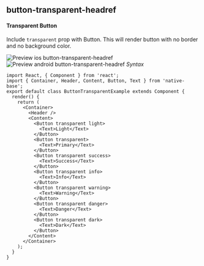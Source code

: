 ## button-transparent-headref
#### Transparent Button

Include <code>transparent</code> prop with Button. This will render button with no border and no background color.<br />

![Preview ios button-transparent-headref](https://github.com/GeekyAnts/NativeBase-KitchenSink/raw/v2.5.0/screenshots/ios/button-transparent.png)
![Preview android button-transparent-headref](https://github.com/GeekyAnts/NativeBase-KitchenSink/raw/v2.5.0/screenshots/android/button-transparent.png)
*Syntax*

<pre class="line-numbers"><code class="language-jsx">import React, { Component } from 'react';
import { Container, Header, Content, Button, Text } from 'native-base';
export default class ButtonTransparentExample extends Component {
  render() {
    return (
      &lt;Container>
        &lt;Header />
        &lt;Content>
          &lt;Button transparent light>
            &lt;Text>Light&lt;/Text>
          &lt;/Button>
          &lt;Button transparent>
            &lt;Text>Primary&lt;/Text>
          &lt;/Button>
          &lt;Button transparent success>
            &lt;Text>Success&lt;/Text>
          &lt;/Button>
          &lt;Button transparent info>
            &lt;Text>Info&lt;/Text>
          &lt;/Button>
          &lt;Button transparent warning>
            &lt;Text>Warning&lt;/Text>
          &lt;/Button>
          &lt;Button transparent danger>
            &lt;Text>Danger&lt;/Text>
          &lt;/Button>
          &lt;Button transparent dark>
            &lt;Text>Dark&lt;/Text>
          &lt;/Button>
        &lt;/Content>
      &lt;/Container>
    );
  }
}</code></pre><br />
